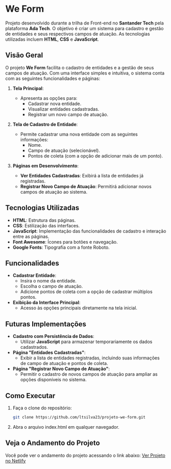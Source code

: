 # We Form

Projeto desenvolvido durante a trilha de Front-end no **Santander Tech** pela plataforma **Ada Tech**. O objetivo é criar um sistema para cadastro e gestão de entidades e seus respectivos campos de atuação. As tecnologias utilizadas incluem **HTML**, **CSS** e **JavaScript**.

## Visão Geral

O projeto **We Form** facilita o cadastro de entidades e a gestão de seus campos de atuação. Com uma interface simples e intuitiva, o sistema conta com as seguintes funcionalidades e páginas:

1. **Tela Principal**:
   - Apresenta as opções para:
     - Cadastrar nova entidade.
     - Visualizar entidades cadastradas.
     - Registrar um novo campo de atuação.

2. **Tela de Cadastro de Entidade**:
   - Permite cadastrar uma nova entidade com as seguintes informações:
     - Nome.
     - Campo de atuação (selecionável).
     - Pontos de coleta (com a opção de adicionar mais de um ponto).

3. **Páginas em Desenvolvimento**:
   - **Ver Entidades Cadastradas**: Exibirá a lista de entidades já registradas.
   - **Registrar Novo Campo de Atuação**: Permitirá adicionar novos campos de atuação ao sistema.

## Tecnologias Utilizadas

- **HTML**: Estrutura das páginas.
- **CSS**: Estilização das interfaces.
- **JavaScript**: Implementação das funcionalidades de cadastro e interação entre as páginas.
- **Font Awesome**: Ícones para botões e navegação.
- **Google Fonts**: Tipografia com a fonte Roboto.

## Funcionalidades

- **Cadastrar Entidade**:
  - Insira o nome da entidade.
  - Escolha o campo de atuação.
  - Adicione pontos de coleta com a opção de cadastrar múltiplos pontos.
- **Exibição da Interface Principal**:
  - Acesso às opções principais diretamente na tela inicial.

## Futuras Implementações

- **Cadastro com Persistência de Dados**:
  - Utilizar **JavaScript** para armazenar temporariamente os dados cadastrados.
- **Página "Entidades Cadastradas"**:
  - Exibir a lista de entidades registradas, incluindo suas informações de campo de atuação e pontos de coleta.
- **Página "Registrar Novo Campo de Atuação"**:
  - Permitir o cadastro de novos campos de atuação para ampliar as opções disponíveis no sistema.


## Como Executar

1. Faça o clone do repositório:
   ```bash
   git clone https://github.com/ltsilva23/projeto-we-form.git

2. Abra o arquivo index.html em qualquer navegador.


## Veja o Andamento do Projeto
Você pode ver o andamento do projeto acessando o link abaixo:
[Ver Projeto no Netlify](https://projeto-we-form.netlify.app/)
